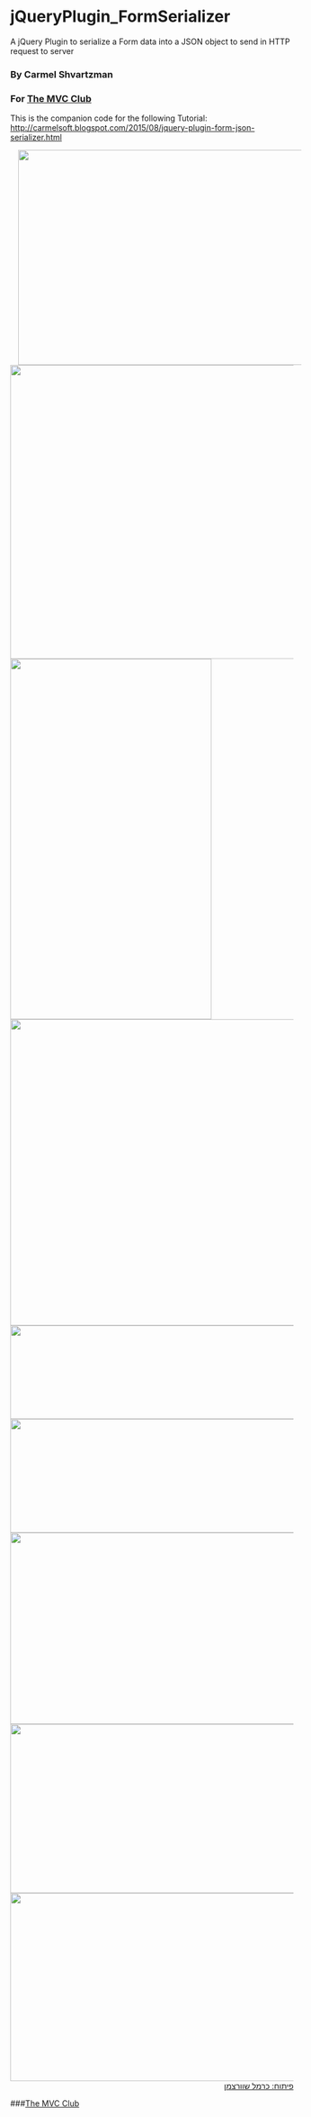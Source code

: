 # jQueryPlugin_FormSerializer
A jQuery Plugin to serialize a Form data into a JSON object to send in HTTP request to server
 

### By Carmel Shvartzman
### For  <a href="http://themvcclub.blogspot.com/"   target="_new"  >The MVC Club</a>
This is the companion code for the following Tutorial:
 http://carmelsoft.blogspot.com/2015/08/jquery-plugin-form-json-serializer.html

<a href="http://carmelsoft.blogspot.com/2015/08/jquery-plugin-form-json-serializer.html" imageanchor="1" target="_self" style="margin-left: 1em; margin-right: 1em;">


<img border="0" height="382" src="http://1.bp.blogspot.com/-sfqbf112Sss/VaY-DN-CyaI/AAAAAAAALag/bmLEPBzQ7Nc/s640/2.png" width="640" />

<img border="0" height="522" src="http://2.bp.blogspot.com/-qT91ZdrCiAk/VaY-EMFrbdI/AAAAAAAALa8/WJYyhwF06JA/s640/4.png" width="640" />

<img border="0" height="640" src="http://1.bp.blogspot.com/-DjZrklatbdU/VaY-ET9kSEI/AAAAAAAALa4/rxzihO0Hrv4/s640/5.png" width="358" />

<img border="0" height="544" src="http://4.bp.blogspot.com/-28wss1GQHaM/VaY-DuY8vjI/AAAAAAAALbM/sPdZBxwQ2Mg/s640/3.png" width="640" />


<img border="0" height="166" src="http://2.bp.blogspot.com/-jydaykUfWaY/VaY-E0FbTDI/AAAAAAAALbE/yeOfywFnAQc/s640/9.png" width="640" />


<img border="0" height="202" src="http://1.bp.blogspot.com/-noeLIqM0RoY/VaY-CiDRMxI/AAAAAAAALaQ/hsDqUr6mh90/s640/12.png" width="640" />


<img border="0" height="340" src="http://3.bp.blogspot.com/-XC683RtvYEM/VaY-E1oh2mI/AAAAAAAALbA/-9xtPqJOTgc/s640/8.png" width="640" />



<img border="0" height="300" src="http://3.bp.blogspot.com/-Q1zXJETtZ6g/VaY-BwdmOqI/AAAAAAAALaI/iGGrfnwBfjo/s640/10.png" width="640" />


<img border="0" height="334" src="http://1.bp.blogspot.com/-E9vEEM5X1z0/VaY-EPo5YdI/AAAAAAAALbI/hqX-g-1xNK0/s640/11.png" width="640" />






<div style="direction: rtl;">
פיתוח: כרמל שוורצמן</div>





</a>

###<a href="http://themvcclub.blogspot.com/"   target="_new"  >The MVC Club</a>
